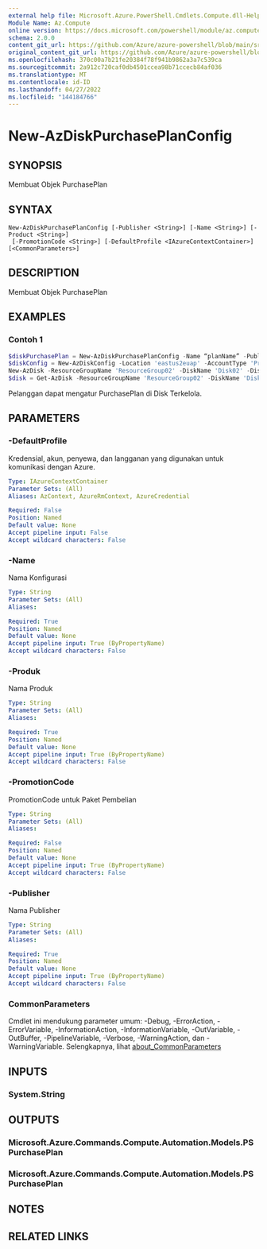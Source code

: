 ```yaml
---
external help file: Microsoft.Azure.PowerShell.Cmdlets.Compute.dll-Help.xml
Module Name: Az.Compute
online version: https://docs.microsoft.com/powershell/module/az.compute/new-azdiskpurchaseplanconfig.md
schema: 2.0.0
content_git_url: https://github.com/Azure/azure-powershell/blob/main/src/Compute/Compute/help/New-AzDiskPurchasePlanConfig.md
original_content_git_url: https://github.com/Azure/azure-powershell/blob/main/src/Compute/Compute/help/New-AzDiskPurchasePlanConfig.md
ms.openlocfilehash: 370c00a7b21fe20384f78f941b9862a3a7c539ca
ms.sourcegitcommit: 2a912c720caf0db4501ccea98b71ccecb84af036
ms.translationtype: MT
ms.contentlocale: id-ID
ms.lasthandoff: 04/27/2022
ms.locfileid: "144184766"
---
```

# New-AzDiskPurchasePlanConfig

## SYNOPSIS
Membuat Objek PurchasePlan

## SYNTAX

```
New-AzDiskPurchasePlanConfig [-Publisher <String>] [-Name <String>] [-Product <String>]
 [-PromotionCode <String>] [-DefaultProfile <IAzureContextContainer>] [<CommonParameters>]
```

## DESCRIPTION
Membuat Objek PurchasePlan

## EXAMPLES

### Contoh 1
```powershell
$diskPurchasePlan = New-AzDiskPurchasePlanConfig -Name “planName” -Publisher “planPublisher” -Product “planPorduct” -PromotionCode “planPromotionCode”
$diskConfig = New-AzDiskConfig -Location 'eastus2euap' -AccountType 'Premium_LRS' -CreateOption 'Empty' -DiskSizeGB 32 -PurchasePlan $diskPurchasePlan
New-AzDisk -ResourceGroupName 'ResourceGroup02' -DiskName 'Disk02' -Disk $diskConfig
$disk = Get-AzDisk -ResourceGroupName 'ResourceGroup02' -DiskName 'Disk02'
```

Pelanggan dapat mengatur PurchasePlan di Disk Terkelola.

## PARAMETERS

### -DefaultProfile
Kredensial, akun, penyewa, dan langganan yang digunakan untuk komunikasi dengan Azure.

```yaml
Type: IAzureContextContainer
Parameter Sets: (All)
Aliases: AzContext, AzureRmContext, AzureCredential

Required: False
Position: Named
Default value: None
Accept pipeline input: False
Accept wildcard characters: False
```

### -Name
Nama Konfigurasi

```yaml
Type: String
Parameter Sets: (All)
Aliases:

Required: True
Position: Named
Default value: None
Accept pipeline input: True (ByPropertyName)
Accept wildcard characters: False
```

### -Produk
Nama Produk

```yaml
Type: String
Parameter Sets: (All)
Aliases:

Required: True
Position: Named
Default value: None
Accept pipeline input: True (ByPropertyName)
Accept wildcard characters: False
```

### -PromotionCode
PromotionCode untuk Paket Pembelian

```yaml
Type: String
Parameter Sets: (All)
Aliases:

Required: False
Position: Named
Default value: None
Accept pipeline input: True (ByPropertyName)
Accept wildcard characters: False
```

### -Publisher
Nama Publisher

```yaml
Type: String
Parameter Sets: (All)
Aliases:

Required: True
Position: Named
Default value: None
Accept pipeline input: True (ByPropertyName)
Accept wildcard characters: False
```

### CommonParameters
Cmdlet ini mendukung parameter umum: -Debug, -ErrorAction, -ErrorVariable, -InformationAction, -InformationVariable, -OutVariable, -OutBuffer, -PipelineVariable, -Verbose, -WarningAction, dan -WarningVariable. Selengkapnya, lihat [about_CommonParameters](http://go.microsoft.com/fwlink/?LinkID=113216)

## INPUTS

### System.String

## OUTPUTS

### Microsoft.Azure.Commands.Compute.Automation.Models.PSPurchasePlan

### Microsoft.Azure.Commands.Compute.Automation.Models.PSPurchasePlan

## NOTES

## RELATED LINKS
